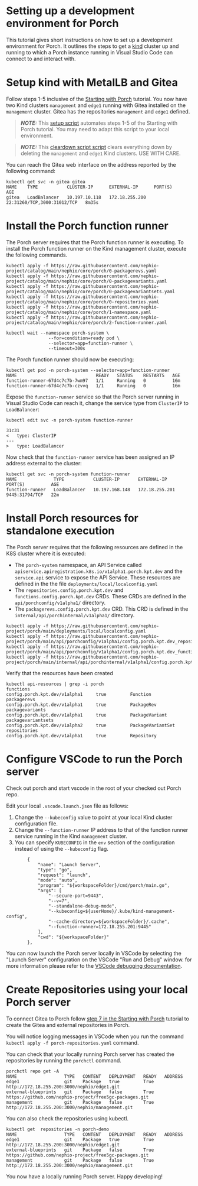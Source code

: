 # Setting up a development environment for Porch

This tutorial gives short instructions on how to set up a development environment for Porch. It outlines the steps to get a [kind](https://kind.sigs.k8s.io/) cluster up
and running to which a Porch instance running in Visual Studio Code can connect to and interact with.

# Setup kind with MetalLB and Gitea

Follow steps 1-5 inclusive of the [Starting with Porch](https://github.com/nephio-project/porch/tree/main/docs/tutorials/starting-with-porch) tutorial. You now have two Kind clusters `management` and `edge1` running with Gitea installed on the `management` cluster. Gitea has the repositories `management` and `edge1` defined.

> **_NOTE:_** This [setup script](bin/setup.sh) automates steps 1-5 of the Starting with Porch tutorial. You may need to adapt this script to your local environment.

> **_NOTE:_** This [cleardown script script](bin/cleardown.sh) clears everything down by deleting the `management` and `edge1` Kind clusters. USE WITH CARE.


You can reach the Gitea web interface on the address reported by the following command:
```
kubectl get svc -n gitea gitea        
NAME    TYPE           CLUSTER-IP      EXTERNAL-IP      PORT(S)                       AGE
gitea   LoadBalancer   10.197.10.118   172.18.255.200   22:31260/TCP,3000:31012/TCP   8m35s
```

# Install the Porch function runner

The Porch server requires that the Porch function runner is executing. To install the Porch function runner on the Kind management cluster, execute the following commands.

```
kubectl apply -f https://raw.githubusercontent.com/nephio-project/catalog/main/nephio/core/porch/0-packagerevs.yaml
kubectl apply -f https://raw.githubusercontent.com/nephio-project/catalog/main/nephio/core/porch/0-packagevariants.yaml
kubectl apply -f https://raw.githubusercontent.com/nephio-project/catalog/main/nephio/core/porch/0-packagevariantsets.yaml
kubectl apply -f https://raw.githubusercontent.com/nephio-project/catalog/main/nephio/core/porch/0-repositories.yaml
kubectl apply -f https://raw.githubusercontent.com/nephio-project/catalog/main/nephio/core/porch/1-namespace.yaml
kubectl apply -f https://raw.githubusercontent.com/nephio-project/catalog/main/nephio/core/porch/2-function-runner.yaml

kubectl wait --namespace porch-system \
                --for=condition=ready pod \
                --selector=app=function-runner \
                --timeout=300s
```

The Porch function runner should now be executing:

```
kubectl get pod -n porch-system --selector=app=function-runner
NAME                              READY   STATUS    RESTARTS   AGE
function-runner-67d4c7c7b-7wm97   1/1     Running   0          16m
function-runner-67d4c7c7b-czvvq   1/1     Running   0          16m
```

Expose the `function-runner` service so that the Porch server running in Visual Studio Code can reach it, change the service type from `ClusterIP` to `LoadBalancer`:

```
kubectl edit svc -n porch-system function-runner

31c31
<   type: ClusterIP
---
>   type: LoadBalancer
```

Now check that the `function-runner` service has been assigned an IP address external to the cluster:
```
kubectl get svc -n porch-system function-runner
NAME              TYPE           CLUSTER-IP       EXTERNAL-IP      PORT(S)          AGE
function-runner   LoadBalancer   10.197.168.148   172.18.255.201   9445:31794/TCP   22m
```

# Install Porch resources for standalone execution

The Porch server requires that the following resources are defined in the K8S cluster where it is executed:

- The `porch-system` namespace, an API Service called `apiservice.apiregistration.k8s.io/v1alpha1.porch.kpt.dev` and the `service.api` service to expose the API Service. These resources are defined in the the file `deployments/local/localconfig.yaml`
- The `repositories.config.porch.kpt.dev` and `functions.config.porch.kpt.dev` CRDs. These CRDs are defined in the `api/porchconfig/v1alpha1/` directory.
- The `packagerevs.config.porch.kpt.dev` CRD. This CRD is defined in the `internal/api/porchinternal/v1alpha1/` directory.

```
kubectl apply -f https://raw.githubusercontent.com/nephio-project/porch/main/deployments/local/localconfig.yaml
kubectl apply -f https://raw.githubusercontent.com/nephio-project/porch/main/api/porchconfig/v1alpha1/config.porch.kpt.dev_repositories.yaml
kubectl apply -f https://raw.githubusercontent.com/nephio-project/porch/main/api/porchconfig/v1alpha1/config.porch.kpt.dev_functions.yaml
kubectl apply -f https://raw.githubusercontent.com/nephio-project/porch/main/internal/api/porchinternal/v1alpha1/config.porch.kpt.dev_packagerevs.yaml
```
Verify that the resources have been created
```
kubectl api-resources | grep -i porch
functions                                      config.porch.kpt.dev/v1alpha1     true         Function
packagerevs                                    config.porch.kpt.dev/v1alpha1     true         PackageRev
packagevariants                                config.porch.kpt.dev/v1alpha1     true         PackageVariant
packagevariantsets                             config.porch.kpt.dev/v1alpha2     true         PackageVariantSet
repositories                                   config.porch.kpt.dev/v1alpha1     true         Repository
```

# Configure VSCode to run the Porch server

Check out porch and start vscode in the root of your checked out Porch repo.

Edit your local `.vscode.launch.json` file as follows:
1. Change the `--kubeconfig` value to point at your local Kind cluster configuration file.
2. Change the `--function-runner` IP address to that of the function runner service running in the Kind `management` cluster.
3. You can specify `KUBECONFIG` in the `env` section of the configuration instead of using the `--kubeconfig` flag.

```
        {
            "name": "Launch Server",
            "type": "go",
            "request": "launch",
            "mode": "auto",
            "program": "${workspaceFolder}/cmd/porch/main.go",
            "args": [
                "--secure-port=9443",
                "--v=7",
                "--standalone-debug-mode",
                "--kubeconfig=${userHome}/.kube/kind-management-config",
                "--cache-directory=${workspaceFolder}/.cache",
                "--function-runner=172.18.255.201:9445"
            ],
            "cwd": "${workspaceFolder}"
        },
```

You can now launch the Porch server locally in VSCode by selecting the "Launch Server" configuration on the VSCode "Run and Debug" window. for
more information please refer to the [VSCode debugging documentation](https://code.visualstudio.com/docs/editor/debugging).

# Create Repositories using your local Porch server

To connect Gitea to Porch follow [step 7 in the Starting with Porch](https://github.com/nephio-project/porch/tree/main/docs/tutorials/starting-with-porch#Connect-the-Gitea-repositories-to-Porch) tutorial to create the Gitea and external repositories in Porch.

You will notice logging messages in VSCode when you run the command `kubectl apply -f porch-repositories.yaml` command.

You can check that your locally running Porch server has created the repositories by running the `porchctl` command.

```
porchctl repo get -A
NAME                  TYPE   CONTENT   DEPLOYMENT   READY   ADDRESS
edge1                 git    Package   true         True    http://172.18.255.200:3000/nephio/edge1.git
external-blueprints   git    Package   false        True    https://github.com/nephio-project/free5gc-packages.git
management            git    Package   false        True    http://172.18.255.200:3000/nephio/management.git
```

You can also check the repositories using kubectl.

```
kubectl get  repositories -n porch-demo  
NAME                  TYPE   CONTENT   DEPLOYMENT   READY   ADDRESS
edge1                 git    Package   true         True    http://172.18.255.200:3000/nephio/edge1.git
external-blueprints   git    Package   false        True    https://github.com/nephio-project/free5gc-packages.git
management            git    Package   false        True    http://172.18.255.200:3000/nephio/management.git
```

You now have a locally running Porch server. Happy developing!